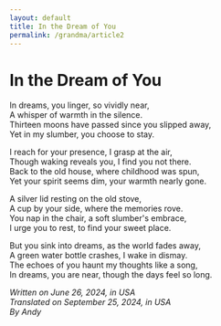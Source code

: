 ```yaml
---
layout: default
title: In the Dream of You
permalink: /grandma/article2
---
```


# In the Dream of You  

In dreams, you linger, so vividly near,  
A whisper of warmth in the silence.  
Thirteen moons have passed since you slipped away,  
Yet in my slumber, you choose to stay.  

I reach for your presence, I grasp at the air,  
Though waking reveals you, I find you not there.  
Back to the old house, where childhood was spun,  
Yet your spirit seems dim, your warmth nearly gone.  

A silver lid resting on the old stove,  
A cup by your side, where the memories rove.  
You nap in the chair, a soft slumber's embrace,  
I urge you to rest, to find your sweet place.  

But you sink into dreams, as the world fades away,  
A green water bottle crashes, I wake in dismay.  
The echoes of you haunt my thoughts like a song,  
In dreams, you are near, though the days feel so long.  

*Written on June 26, 2024, in USA*  
*Translated on September 25, 2024, in USA*  
*By Andy*
